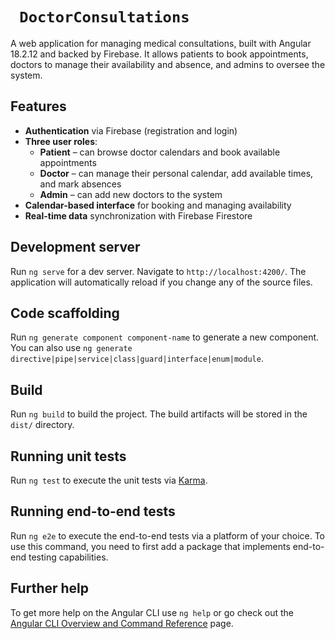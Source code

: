 # ``` DoctorConsultations```

A web application for managing medical consultations, built with Angular 18.2.12 and backed by Firebase. It allows patients to book appointments, doctors to manage their availability and absence, and admins to oversee the system.

## Features

-  **Authentication** via Firebase (registration and login)
-  **Three user roles**:
    - **Patient** – can browse doctor calendars and book available appointments
    - **Doctor** – can manage their personal calendar, add available times, and mark absences
    - **Admin** – can add new doctors to the system
-  **Calendar-based interface** for booking and managing availability
-  **Real-time data** synchronization with Firebase Firestore


## Development server

Run `ng serve` for a dev server. Navigate to `http://localhost:4200/`. The application will automatically reload if you change any of the source files.

## Code scaffolding

Run `ng generate component component-name` to generate a new component. You can also use `ng generate directive|pipe|service|class|guard|interface|enum|module`.

## Build

Run `ng build` to build the project. The build artifacts will be stored in the `dist/` directory.

## Running unit tests

Run `ng test` to execute the unit tests via [Karma](https://karma-runner.github.io).

## Running end-to-end tests

Run `ng e2e` to execute the end-to-end tests via a platform of your choice. To use this command, you need to first add a package that implements end-to-end testing capabilities.

## Further help

To get more help on the Angular CLI use `ng help` or go check out the [Angular CLI Overview and Command Reference](https://angular.dev/tools/cli) page.
